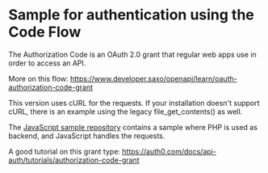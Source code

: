# Sample for authentication using the Code Flow

The Authorization Code is an OAuth 2.0 grant that regular web apps use in order to access an API.

More on this flow: <https://www.developer.saxo/openapi/learn/oauth-authorization-code-grant>

This version uses cURL for the requests. If your installation doesn't support cURL, there is an example using the legacy file_get_contents() as well.

The [JavaScript sample repository](https://saxobank.github.io/openapi-samples-js/authentication/oauth2-code-flow/) contains a sample where PHP is used as backend, and JavaScript handles the requests. 

A good tutorial on this grant type: <https://auth0.com/docs/api-auth/tutorials/authorization-code-grant>
